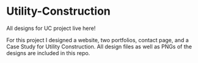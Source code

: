 # Utility-Construction
All designs for UC project live here!


For this project I designed a website, two portfolios, contact page, and a Case Study for Utility Construction. All design files as well as PNGs of the designs are included in this repo. 
